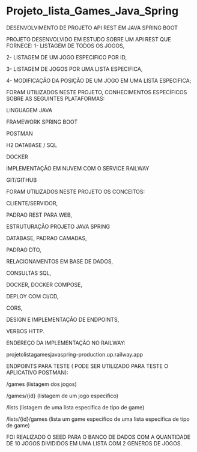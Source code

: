 # Projeto_lista_Games_Java_Spring

DESENVOLVIMENTO DE PROJETO API REST EM JAVA SPRING BOOT

PROJETO DESENVOLVIDO EM ESTUDO SOBRE UM API REST QUE FORNECE:
1- LISTAGEM DE TODOS OS JOGOS,

2- LISTAGEM DE UM JOGO ESPECIFICO POR ID,

3- LISTAGEM DE JOGOS POR UMA LISTA ESPECIFICA,

4- MODIFICAÇÃO DA POSIÇÃO DE UM JOGO EM UMA LISTA ESPECIFICA;

FORAM UTILIZADOS NESTE PROJETO, CONHECIMENTOS ESPECÍFICOS SOBRE AS SEGUINTES PLATAFORMAS:

LINGUAGEM JAVA

FRAMEWORK SPRING BOOT

POSTMAN

H2 DATABASE / SQL

DOCKER

IMPLEMENTAÇÃO EM NUVEM COM O SERVICE RAILWAY

GIT/GITHUB

FORAM UTILIZADOS NESTE PROJETO OS CONCEITOS:

CLIENTE/SERVIDOR,

PADRAO REST PARA WEB,

ESTRUTURAÇÃO PROJETO JAVA SPRING

DATABASE, PADRAO CAMADAS,

PADRAO DTO,

RELACIONAMENTOS EM BASE DE DADOS,

CONSULTAS SQL,

DOCKER, DOCKER COMPOSE,

DEPLOY COM CI/CD, 

CORS, 

DESIGN E IMPLEMENTAÇÃO DE ENDPOINTS,

VERBOS HTTP.

ENDEREÇO DA IMPLEMENTAÇÃO NO RAILWAY:

projetolistagamesjavaspring-production.up.railway.app

ENDPOINTS PARA TESTE ( PODE SER UTILIZADO PARA TESTE O APLICATIVO POSTMAN):

/games     (listagem dos jogos)

/games/{id}    (listagem de um jogo especifico)

/lists   (listagem de uma lista especifica de tipo de game)

/lists/{id}/games   (lista um game especifico de uma lista especifica de tipo de game)


FOI REALIZADO O SEED PARA O BANCO DE DADOS COM A QUANTIDADE DE 10 JOGOS DIVIDIDOS EM UMA LISTA COM 2 GENEROS DE JOGOS.


